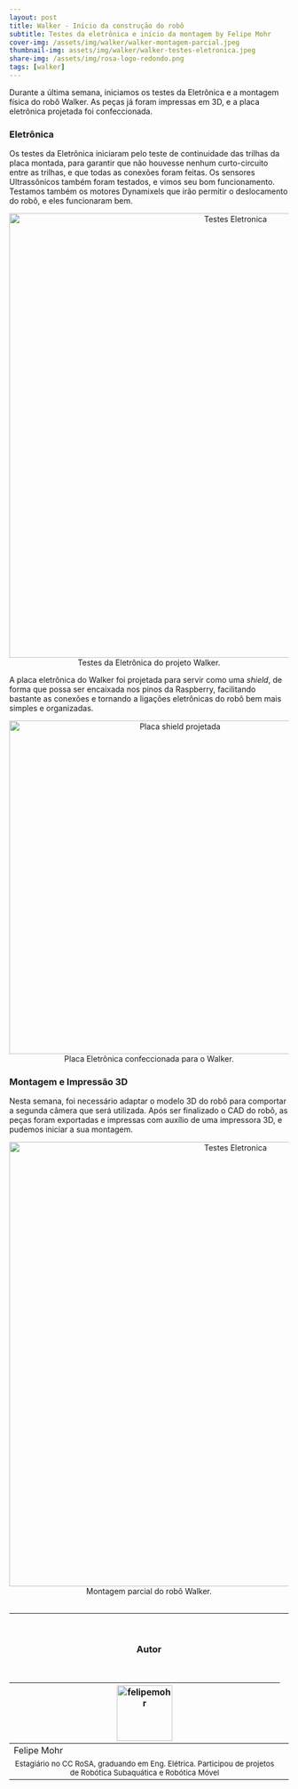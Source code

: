 ```yaml
---
layout: post
title: Walker - Início da construção do robô
subtitle: Testes da eletrônica e início da montagem by Felipe Mohr
cover-img: /assets/img/walker/walker-montagem-parcial.jpeg
thumbnail-img: assets/img/walker/walker-testes-eletronica.jpeg
share-img: /assets/img/rosa-logo-redondo.png
tags: [walker]
---
```


Durante a última semana, iniciamos os testes da Eletrônica e a montagem física do robô Walker. As peças já foram impressas em 3D, e a placa eletrônica projetada foi confeccionada.


### Eletrônica


Os testes da Eletrônica iniciaram pelo teste de continuidade das trilhas da placa montada, para garantir que não houvesse nenhum curto-circuito entre as trilhas, e que todas as conexões foram feitas. Os sensores Ultrassônicos também foram testados, e vimos seu bom funcionamento. Testamos também os motores Dynamixels que irão permitir o deslocamento do robô, e eles funcionaram bem.

<center><img src="{{ 'assets/img/walker/walker-testes-eletronica.jpeg' | relative_url }}" alt="Testes Eletronica" width="800"/>
</center>
<center> Testes da Eletrônica do projeto Walker.</center>

A placa eletrônica do Walker foi projetada para servir como uma *shield*, de forma que possa ser encaixada nos pinos da Raspberry, facilitando bastante as conexões e tornando a ligações eletrônicas do robô bem mais simples e organizadas.

<center><img src="{{ 'assets/img/walker/walker-placa-eletronica.jpeg' | relative_url }}" alt="Placa shield projetada" width="600"/>
</center>
<center> Placa Eletrônica confeccionada para o Walker.</center>


### Montagem e Impressão 3D

Nesta semana, foi necessário adaptar o modelo 3D do robô para comportar a segunda câmera que será utilizada.
Após ser finalizado o CAD do robô, as peças foram exportadas e impressas com auxílio de uma impressora 3D, e pudemos iniciar a sua montagem.

<center><img src="{{ 'assets/img/walker/walker-montagem-parcial.jpeg' | relative_url }}" alt="Testes Eletronica" width="800"/>
</center>
<center> Montagem parcial do robô Walker.</center>


<br>

---------------------
<br>

<!-- autor -->
<center><h3 class="post-title">Autor</h3><br/></center>
<div class="row">
  <div class="col-xl-auto offset-xl-0 col-lg-4 offset-lg-0 center">
    <table class="table-borderless highlight">
      <thead>
        <tr>
          <th><img src="{{ 'assets/img/people/felipemohr-1.jpg' | relative_url }}" width="100" alt="felipemohr" class="img-fluid rounded-circle" /></th>
        </tr>
      </thead>
      <tbody>
        <tr class="font-weight-bolder" style="text-align: center margin-top: 0">
          <td>Felipe Mohr</td>
        </tr>
        <tr style="text-align: center" >
          <td style="vertical-align: top"><small>Estagiário no CC RoSA, graduando em Eng. Elétrica. Participou de projetos de Robótica Subaquática e Robótica Móvel</small></td>
          <td></td>
        </tr>
      </tbody>
    </table>
  </div>
</div>

<br>